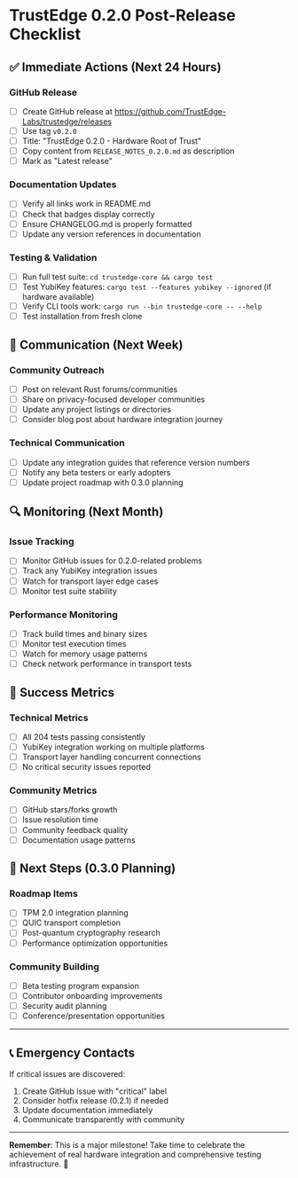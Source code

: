 <!--
Copyright (c) 2025 TRUSTEDGE LABS LLC
MPL-2.0: https://mozilla.org/MPL/2.0/
Project: trustedge — Privacy and trust at the edge.
GitHub: https://github.com/johnzilla/trustedge
-->


# TrustEdge 0.2.0 Post-Release Checklist

## ✅ **Immediate Actions (Next 24 Hours)**

### GitHub Release
- [ ] Create GitHub release at https://github.com/TrustEdge-Labs/trustedge/releases
- [ ] Use tag `v0.2.0` 
- [ ] Title: "TrustEdge 0.2.0 - Hardware Root of Trust"
- [ ] Copy content from `RELEASE_NOTES_0.2.0.md` as description
- [ ] Mark as "Latest release"

### Documentation Updates
- [ ] Verify all links work in README.md
- [ ] Check that badges display correctly
- [ ] Ensure CHANGELOG.md is properly formatted
- [ ] Update any version references in documentation

### Testing & Validation
- [ ] Run full test suite: `cd trustedge-core && cargo test`
- [ ] Test YubiKey features: `cargo test --features yubikey --ignored` (if hardware available)
- [ ] Verify CLI tools work: `cargo run --bin trustedge-core -- --help`
- [ ] Test installation from fresh clone

## 📢 **Communication (Next Week)**

### Community Outreach
- [ ] Post on relevant Rust forums/communities
- [ ] Share on privacy-focused developer communities  
- [ ] Update any project listings or directories
- [ ] Consider blog post about hardware integration journey

### Technical Communication
- [ ] Update any integration guides that reference version numbers
- [ ] Notify any beta testers or early adopters
- [ ] Update project roadmap with 0.3.0 planning

## 🔍 **Monitoring (Next Month)**

### Issue Tracking
- [ ] Monitor GitHub issues for 0.2.0-related problems
- [ ] Track any YubiKey integration issues
- [ ] Watch for transport layer edge cases
- [ ] Monitor test suite stability

### Performance Monitoring
- [ ] Track build times and binary sizes
- [ ] Monitor test execution times
- [ ] Watch for memory usage patterns
- [ ] Check network performance in transport tests

## 🎯 **Success Metrics**

### Technical Metrics
- [ ] All 204 tests passing consistently
- [ ] YubiKey integration working on multiple platforms
- [ ] Transport layer handling concurrent connections
- [ ] No critical security issues reported

### Community Metrics
- [ ] GitHub stars/forks growth
- [ ] Issue resolution time
- [ ] Community feedback quality
- [ ] Documentation usage patterns

## 🚀 **Next Steps (0.3.0 Planning)**

### Roadmap Items
- [ ] TPM 2.0 integration planning
- [ ] QUIC transport completion
- [ ] Post-quantum cryptography research
- [ ] Performance optimization opportunities

### Community Building
- [ ] Beta testing program expansion
- [ ] Contributor onboarding improvements
- [ ] Security audit planning
- [ ] Conference/presentation opportunities

---

## 📞 **Emergency Contacts**

If critical issues are discovered:
1. Create GitHub issue with "critical" label
2. Consider hotfix release (0.2.1) if needed
3. Update documentation immediately
4. Communicate transparently with community

---

**Remember**: This is a major milestone! Take time to celebrate the achievement of real hardware integration and comprehensive testing infrastructure. 🎉